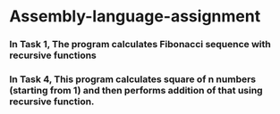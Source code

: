 # Assembly-language-assignment

### In Task 1, The program calculates Fibonacci sequence with recursive functions
### In Task 4, This program calculates  square of n numbers (starting from 1) and then performs addition of that using recursive function.
